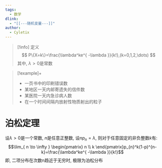 ```yaml
---
tags:
  - 数学
dlink:
  - "[[---随机变量---]]"
author:
  - Cyletix
---
```

>[!info] 定义
> $$
> P\{X=k\}=\frac{\lambda^ke^{ -\lambda }}{k!},(k=0,1,2,\dots)
> $$
其中, $\lambda>0$是常数 

>[!example]+
> - 一页书中的印刷错误数
> - 某地区一天内邮寄遗失的信件数
> - 某医院一天内急诊病人数
> - 在一个时间间隔内放射性物质射出的粒子

# 泊松定理

设$\lambda>0$是一个常数, $n$是任意正整数, 设$np_{n}=\lambda$, 则对于任意固定的非负整数$k$有:
$$\lim_{ n \to \infty } \begin{pmatrix}
n \\
k
\end{pmatrix}p_{n}^k(1-p)^{n-k}=\frac{\lambda^ke^{ -\lambda }}{k!}$$
即, 二项分布在次数n趋近于无穷时, 极限为泊松分布